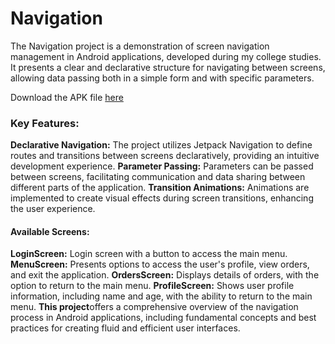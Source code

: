# Navigation

The Navigation project is a demonstration of screen navigation management in Android applications, developed during my college studies. It presents a clear and declarative structure for navigating between screens, allowing data passing both in a simple form and with specific parameters.

Download the APK file [here]()

### Key Features:
**Declarative Navigation:** The project utilizes Jetpack Navigation to define routes and transitions between screens declaratively, providing an intuitive development experience.
**Parameter Passing:** Parameters can be passed between screens, facilitating communication and data sharing between different parts of the application.
**Transition Animations:** Animations are implemented to create visual effects during screen transitions, enhancing the user experience.


#### **Available Screens:**
**LoginScreen:** Login screen with a button to access the main menu.
**MenuScreen:** Presents options to access the user's profile, view orders, and exit the application.
**OrdersScreen:** Displays details of orders, with the option to return to the main menu.
**ProfileScreen:** Shows user profile information, including name and age, with the ability to return to the main menu.
**This project**offers a comprehensive overview of the navigation process in Android applications, including fundamental concepts and best practices for creating fluid and efficient user interfaces.